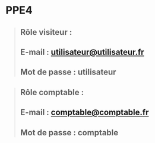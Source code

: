 # PPE4
>## Rôle visiteur :
>## E-mail : utilisateur@utilisateur.fr
>## Mot de passe : utilisateur

>## Rôle comptable :
>## E-mail : comptable@comptable.fr 
>## Mot de passe : comptable
